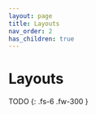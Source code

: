 ```yaml
---
layout: page
title: Layouts
nav_order: 2
has_children: true
---
```


# Layouts

TODO
{: .fs-6 .fw-300 }
